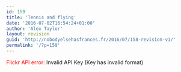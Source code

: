 ```yaml
---
id: 159
title: 'Tennis and flying'
date: '2016-07-02T16:54:24+01:00'
author: 'Alex Taylor'
layout: revision
guid: 'http://nobodyelsehasfrances.fr/2016/07/158-revision-v1/'
permalink: '/?p=159'
---
```


<div class="flickr-justified-gallery-error"><span style="color:red">Flickr API error: </span><span class="flickr-justified-gallery-error-msg">Invalid API Key (Key has invalid format)</span></div>